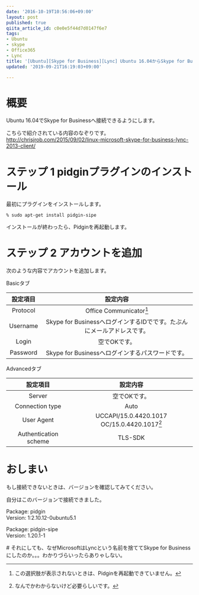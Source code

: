```yaml
---
date: '2016-10-19T10:56:06+09:00'
layout: post
published: true
qiita_article_id: c0e0e5f44d7d0147f6e7
tags:
- Ubuntu
- skype
- Office365
- Lync
title: '[Ubuntu][Skype for Business][Lync] Ubuntu 16.04からSkype for Businessへ接続する'
updated: '2019-09-21T16:19:03+09:00'

---
```

# 概要  
  
Ubuntu 16.04でSkype for Businessへ接続できるようにします。  
  
こちらで紹介されている内容のなぞりです。  
http://chrisjrob.com/2015/09/02/linux-microsoft-skype-for-business-lync-2013-client/  
  
# ステップ 1 pidginプラグインのインストール  
  
最初にプラグインをインストールします。  
  
```
% sudo apt-get install pidgin-sipe
```  
  
インストールが終わったら、Pidginを再起動します。  
  
# ステップ 2 アカウントを追加  
  
次のような内容でアカウントを追加します。  
  
Basicタブ  
  
| 設定項目 | 設定内容 |  
|:-:|:-:|  
| Protocol  | Office Communicator[^1] |  
| Username | Skype for BusinessへログインするIDでです。たぶんにメールアドレスです。 |  
| Login | 空でOKです。 |  
| Password | Skype for Businessへログインするパスワードです。 |  
  
[^1]: この選択肢が表示されないときは、Pidginを再起動できていません。  
  
Advancedタブ  
  
| 設定項目 | 設定内容 |  
|:-:|:-:|  
| Server | 空でOKです。 |  
| Connection type | Auto |  
| User Agent | UCCAPI/15.0.4420.1017 OC/15.0.4420.1017[^2] |  
| Authentication scheme | TLS-SDK |  
  
[^2]: なんでかわからないけど必要らしいです。  
  
# おしまい  
  
もし接続できないときは、バージョンを確認してみてください。  
  
自分はこのバージョンで接続できました。  
  
Package: pidgin  
Version: 1:2.10.12-0ubuntu5.1  
  
Package: pidgin-sipe  
Version: 1.20.1-1  
  
  
\# それにしても、なぜMicrosoftはLyncという名前を捨ててSkype for Businessにしたのか。。。わかりづらいったらありゃしない。  
